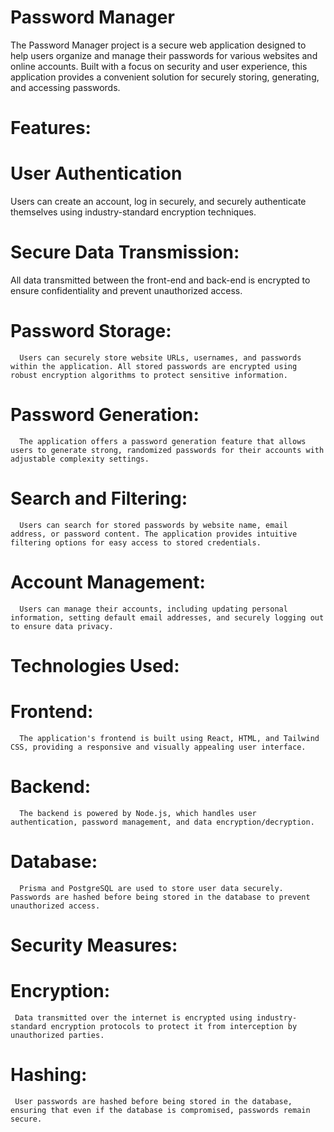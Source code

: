 #  Password Manager

The Password Manager project is a secure web application designed to help users organize and manage their passwords for various websites and online accounts. Built with a focus on security and user experience, this application provides a convenient solution for securely storing, generating, and accessing passwords.



# Features:
  # User Authentication
  
  Users can create an account, log in securely, and securely authenticate themselves using industry-standard encryption techniques.
  # Secure Data Transmission:
  All data transmitted between the front-end and back-end is encrypted to ensure confidentiality and prevent unauthorized access.
  # Password Storage:
      Users can securely store website URLs, usernames, and passwords within the application. All stored passwords are encrypted using robust encryption algorithms to protect sensitive information.
  # Password Generation: 
      The application offers a password generation feature that allows users to generate strong, randomized passwords for their accounts with adjustable complexity settings.
  # Search and Filtering:
      Users can search for stored passwords by website name, email address, or password content. The application provides intuitive filtering options for easy access to stored credentials.
  # Account Management: 
      Users can manage their accounts, including updating personal information, setting default email addresses, and securely logging out to ensure data privacy.

# Technologies Used:
  # Frontend: 
      The application's frontend is built using React, HTML, and Tailwind CSS, providing a responsive and visually appealing user interface.
  # Backend:
      The backend is powered by Node.js, which handles user authentication, password management, and data encryption/decryption.
  # Database:
      Prisma and PostgreSQL are used to store user data securely. Passwords are hashed before being stored in the database to prevent unauthorized access.

# Security Measures:
  # Encryption:
     Data transmitted over the internet is encrypted using industry-standard encryption protocols to protect it from interception by unauthorized parties.
  # Hashing:
     User passwords are hashed before being stored in the database, ensuring that even if the database is compromised, passwords remain secure.
